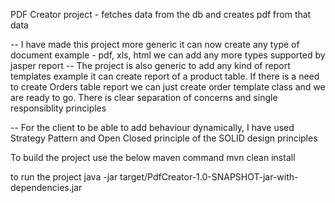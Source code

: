 PDF Creator project - fetches data from the db and creates pdf from that data

-- I have made this project more generic it can now create any type of document example - pdf, xls, html we can add any more types supported by jasper report
-- The project is also generic to add any kind of report templates example it can create report of a product table. If there is a need to create Orders table report we can just create order template class and we are ready to go. There is clear separation of concerns and single responsiblity principles

--  For the client to be able to add behaviour dynamically, I have used Strategy Pattern and Open Closed principle of the SOLID design principles

To build the project use the below maven command
mvn clean install

to run the project
java -jar target/PdfCreator-1.0-SNAPSHOT-jar-with-dependencies.jar 
